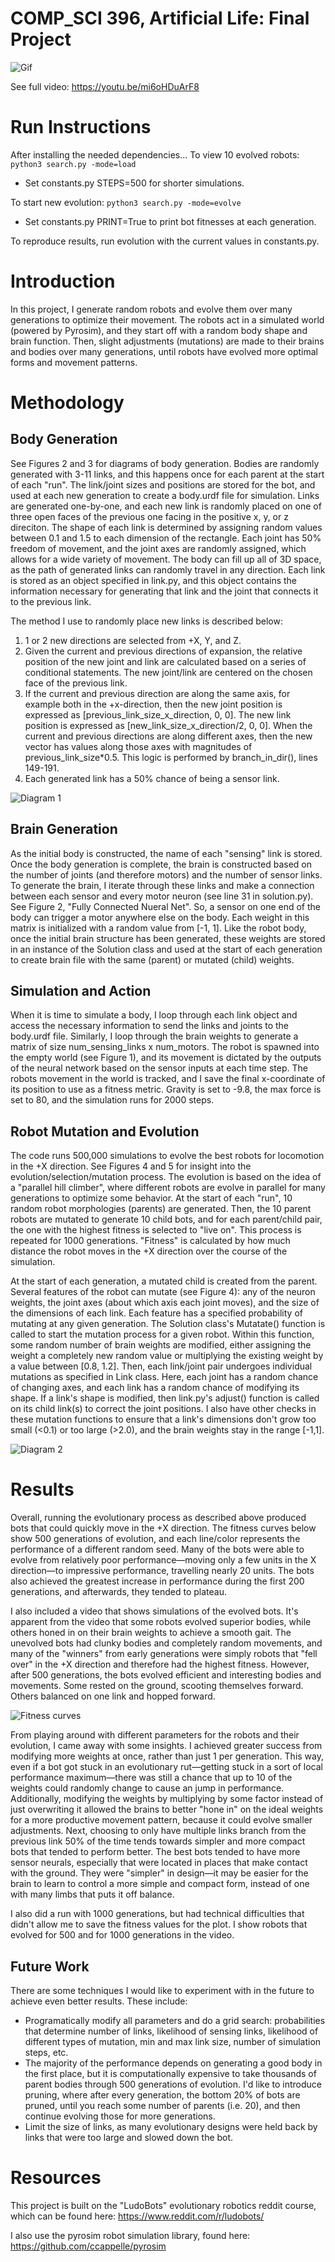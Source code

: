 # COMP_SCI 396, Artificial Life: Final Project

![Gif](https://i.imgur.com/zB8oiYO.gif)

See full video: https://youtu.be/mi6oHDuArF8

# Run Instructions
After installing the needed dependencies...
To view 10 evolved robots: `python3 search.py -mode=load`
* Set constants.py STEPS=500 for shorter simulations.

To start new evolution: `python3 search.py -mode=evolve`
* Set constants.py PRINT=True to print bot fitnesses at each generation.

To reproduce results, run evolution with the current values in constants.py.

# Introduction

In this project, I generate random robots and evolve them over many generations to optimize their movement. The robots act in a simulated world (powered by Pyrosim), and they start off with a random body shape and brain function. Then, slight adjustments (mutations) are made to their brains and bodies over many generations, until robots have evolved more optimal forms and movement patterns.

# Methodology

## Body Generation
See Figures 2 and 3 for diagrams of body generation. Bodies are randomly generated with 3-11 links, and this happens once for each parent at the start of each "run". The link/joint sizes and positions are stored for the bot, and used at each new generation to create a body.urdf file for simulation. Links are generated one-by-one, and each new link is randomly placed on one of three open faces of the previous one facing in the positive x, y, or z direciton. The shape of each link is determined by assigning random values between 0.1 and 1.5 to each dimension of the rectangle. Each joint has 50% freedom of movement, and the joint axes are randomly assigned, which allows for a wide variety of movement. The body can fill up all of 3D space, as the path of generated links can randomly travel in any direction. Each link is stored as an object specified in link.py, and this object contains the information necessary for generating that link and the joint that connects it to the previous link.

The method I use to randomly place new links is described below:
1. 1 or 2 new directions are selected from +X, Y, and Z.
2. Given the current and previous directions of expansion, the relative position of the new joint and link are calculated based on a series of conditional statements. The new joint/link are centered on the chosen face of the previous link.
3. If the current and previous direction are along the same axis, for example both in the +x-direction, then the new joint position is expressed as [previous_link_size_x_direction, 0, 0]. The new link position is expressed as [new_link_size_x_direction/2, 0, 0]. When the current and previous directions are along different axes, then the new vector has values along those axes with magnitudes of previous_link_size\*0.5. This logic is performed by branch_in_dir(), lines 149-191.
4. Each generated link has a 50% chance of being a sensor link.

![Diagram 1](diagram1.png)

## Brain Generation

As the initial body is constructed, the name of each "sensing" link is stored. Once the body generation is complete, the brain is constructed based on the number of joints (and therefore motors) and the number of sensor links. To generate the brain, I iterate through these links and make a connection between each sensor and every motor neuron (see line 31 in solution.py). See Figure 2, "Fully Connected Nueral Net". So, a sensor on one end of the body can trigger a motor anywhere else on the body. Each weight in this matrix is initialized with a random value from [-1, 1]. Like the robot body, once the initial brain structure has been generated, these weights are stored in an instance of the Solution class and used at the start of each generation to create brain file with the same (parent) or mutated (child) weights.

## Simulation and Action
When it is time to simulate a body, I loop through each link object and access the necessary information to send the links and joints to the body.urdf file. Similarly, I loop through the brain weights to generate a matrix of size num_sensing_links x num_motors. The robot is spawned into the empty world (see Figure 1), and its movement is dictated by the outputs of the neural network based on the sensor inputs at each time step. The robots movement in the world is tracked, and I save the final x-coordinate of its position to use as a fitness metric. Gravity is set to -9.8, the max force is set to 80, and the simulation runs for 2000 steps.

## Robot Mutation and Evolution
The code runs 500,000 simulations to evolve the best robots for locomotion in the +X direction. See Figures 4 and 5 for insight into the evolution/selection/mutation process. The evolution is based on the idea of a "parallel hill climber", where different robots are evolve in parallel for many generations to optimize some behavior. At the start of each "run", 10 random robot morphologies (parents) are generated. Then, the 10 parent robots are mutated to generate 10 child bots, and for each parent/child pair, the one with the highest fitness is selected to "live on". This process is repeated for 1000 generations. "Fitness" is calculated by how much distance the robot moves in the +X direction over the course of the simulation.

At the start of each generation, a mutated child is created from the parent. Several features of the robot can mutate (see Figure 4): any of the neuron weights, the joint axes (about which axis each joint moves), and the size of the dimensions of each link. Each feature has a specified probability of mutating at any given generation. The Solution class's Mutatate() function is called to start the mutation process for a given robot. Within this function, some random number of brain weights are modified, either assigning the weight a completely new random value or multiplying the existing weight by a value between [0.8, 1.2]. Then, each link/joint pair undergoes individual mutations as specified in Link class. Here, each joint has a random chance of changing axes, and each link has a random chance of modifying its shape. If a link's shape is modified, then link.py's adjust() function is called on its child link(s) to correct the joint positions. I also have other checks in these mutation functions to ensure that a link's dimensions don't grow too small (<0.1) or too large (>2.0), and the brain weights stay in the range [-1,1].

![Diagram 2](diagram2.png)

# Results

Overall, running the evolutionary process as described above produced bots that could quickly move in the +X direction. The fitness curves below show 500 generations of evolution, and each line/color represents the performance of a different random seed. Many of the bots were able to evolve from relatively poor performance—moving only a few units in the X direction—to impressive performance, travelling nearly 20 units. The bots also achieved the greatest increase in performance during the first 200 generations, and afterwards, they tended to plateau.

I also included a video that shows simulations of the evolved bots. It's apparent from the video that some robots evolved superior bodies, while others honed in on their brain weights to achieve a smooth gait. The unevolved bots had clunky bodies and completely random movements, and many of the "winners" from early generations were simply robots that "fell over" in the +X direction and therefore had the highest fitness. However, after 500 generations, the bots evolved efficient and interesting bodies and movements. Some rested on the ground, scooting themselves forward. Others balanced on one link and hopped forward. 

![Fitness curves](fitness_curves.png)

From playing around with different parameters for the robots and their evolution, I came away with some insights. I achieved greater success from modifying more weights at once, rather than just 1 per generation. This way, even if a bot got stuck in an evolutionary rut—getting stuck in a sort of local performance maximum—there was still a chance that up to 10 of the weights could randomly change to cause an jump in performance. Additionally, modifying the weights by multiplying by some factor instead of just overwriting it allowed the brains to better "hone in" on the ideal weights for a more productive movement pattern, because it could evolve smaller adjustments. Next, choosing to only have multiple links branch from the previous link 50% of the time tends towards simpler and more compact bots that tended to perform better. The best bots tended to have more sensor neurals, especially that were located in places that make contact with the ground. They were "simpler" in design—it may be easier for the brain to learn to control a more simple and compact form, instead of one with many limbs that puts it off balance.

I also did a run with 1000 generations, but had technical difficulties that didn't allow me to save the fitness values for the plot. I show robots that evolved for 500 and for 1000 generations in the video.

## Future Work
There are some techniques I would like to experiment with in the future to achieve even better results. These include:
* Programatically modify all parameters and do a grid search: probabilities that determine number of links, likelihood of sensing links, likelihood of different types of mutation, min and max link size, number of simulation steps, etc.
* The majority of the performance depends on generating a good body in the first place, but it is computationally expensive to take thousands of parent bodies through 500 generations of evolution. I'd like to introduce pruning, where after every generation, the bottom 20% of bots are pruned, until you reach some number of parents (i.e. 20), and then continue evolving those for more generations.
* Limit the size of links, as many evolutionary designs were held back by links that were too large and slowed down the bot.

# Resources

This project is built on the "LudoBots" evolutionary robotics reddit course, which can be found here: https://www.reddit.com/r/ludobots/

I also use the pyrosim robot simulation library, found here: https://github.com/ccappelle/pyrosim
